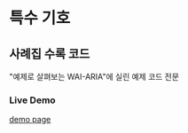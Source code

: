 특수 기호
=========================
## 사례집 수록 코드

"예제로 살펴보는 WAI-ARIA"에 실린 예제 코드 전문

### Live Demo
[demo page](http://mulder21c.github.io/aria-examples/special-charactor/index.html)